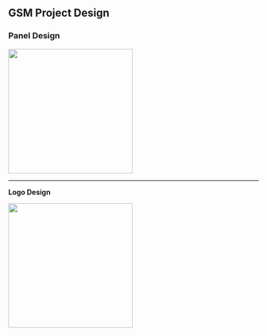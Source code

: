 ## GSM Project Design

### <Strong>Panel Design </Strong>
<div>
<img width = "250" src="https://user-images.githubusercontent.com/68891494/103233327-347a3d80-4980-11eb-8e4f-a1b4107543e0.png">
</div>
<hr/>

<Strong>Logo Design </Strong>
<div>
<img width = "250" src = "https://user-images.githubusercontent.com/68891494/103233779-44dee800-4981-11eb-9f9a-3fe503d3e990.png">
</div>
